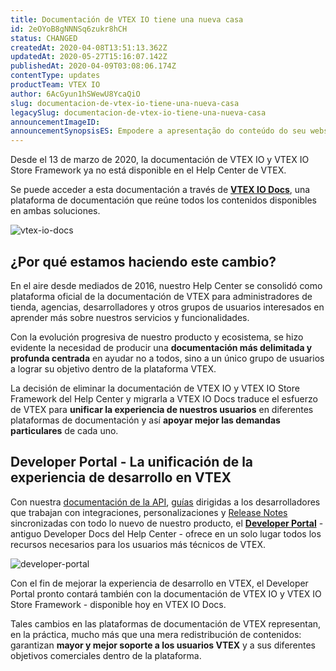 ```yaml
---
title: Documentación de VTEX IO tiene una nueva casa
id: 2eOYoB8gNNNSq6zukr8hCH
status: CHANGED
createdAt: 2020-04-08T13:51:13.362Z
updatedAt: 2020-05-27T15:16:07.142Z
publishedAt: 2020-04-09T03:08:06.174Z
contentType: updates
productTeam: VTEX IO
author: 6AcGyun1hSWewU8YcaQiO
slug: documentacion-de-vtex-io-tiene-una-nueva-casa
legacySlug: documentacion-de-vtex-io-tiene-una-nueva-casa
announcementImageID: 
announcementSynopsisES: Empodere a apresentação do conteúdo do seu website para os seus usuários e adotando as boas práticas de performance do VTEX IO.
---
```


Desde el 13 de marzo de 2020, la documentación de VTEX IO y VTEX IO Store Framework ya no está disponible en el Help Center de VTEX. 

Se puede acceder a esta documentación a través de [**VTEX IO Docs**](https://vtex.io/docs), una plataforma de documentación que reúne todos los contenidos disponibles en ambas soluciones. 

![vtex-io-docs](//images.ctfassets.net/alneenqid6w5/3mjm7jrAJybhh11YIBsU7Y/d22c3ecd05c9fecccdba405a83e61d30/vtex-io-docs.png)

## ¿Por qué estamos haciendo este cambio?

En el aire desde mediados de 2016, nuestro Help Center se consolidó como plataforma oficial de la documentación de VTEX para administradores de tienda, agencias, desarrolladores y otros grupos de usuarios interesados en aprender más sobre nuestros servicios y funcionalidades. 

Con la evolución progresiva de nuestro producto y ecosistema, se hizo evidente la necesidad de producir una **documentación más delimitada y profunda centrada** en ayudar no a todos, sino a un único grupo de usuarios a lograr su objetivo dentro de la plataforma VTEX. 

La decisión de eliminar la documentación de VTEX IO y VTEX IO Store Framework del  Help Center y migrarla a VTEX IO Docs traduce el esfuerzo de VTEX para **unificar la experiencia de nuestros usuarios** en diferentes plataformas de documentación y así **apoyar mejor las demandas particulares** de cada uno. 

## Developer Portal - La unificación de la experiencia de desarrollo en VTEX

Con nuestra [documentación de la API](https://developers.vtex.com/reference), [guías](https://developers.vtex.com/docs) dirigidas a los desarrolladores que trabajan con integraciones, personalizaciones y  [Release Notes](https://developers.vtex.com/changelog)  sincronizadas con todo lo nuevo de nuestro producto, el [**Developer Portal**](https://developers.vtex.com) - antiguo Developer Docs del Help Center - ofrece en un solo lugar todos los recursos necesarios para los usuarios más técnicos de VTEX. 

![developer-portal](//images.ctfassets.net/alneenqid6w5/7MvPBbDIyOhzeOXqpJ7IqP/7785b5da696fe5e428e742a93abb654f/developer-portal.png)

Con el fin de mejorar la experiencia de desarrollo en VTEX, el Developer Portal pronto contará también con la documentación de VTEX IO y VTEX IO Store Framework - disponible hoy en VTEX IO Docs. 

Tales cambios en las plataformas de documentación de VTEX representan, en la práctica, mucho más que una mera redistribución de contenidos: garantizan **mayor y mejor soporte a los usuarios VTEX** y a sus diferentes objetivos comerciales dentro de la plataforma. 


